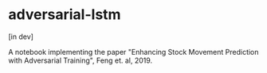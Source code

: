 # adversarial-lstm

[in dev]

A notebook implementing the paper "Enhancing Stock Movement Prediction with Adversarial Training", Feng et. al, 2019.
